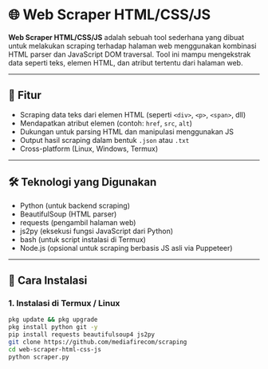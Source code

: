 # 🌐 Web Scraper HTML/CSS/JS

**Web Scraper HTML/CSS/JS** adalah sebuah tool sederhana yang dibuat untuk melakukan scraping terhadap halaman web menggunakan kombinasi HTML parser dan JavaScript DOM traversal. Tool ini mampu mengekstrak data seperti teks, elemen HTML, dan atribut tertentu dari halaman web.

---

## 📌 Fitur

- Scraping data teks dari elemen HTML (seperti `<div>`, `<p>`, `<span>`, dll)
- Mendapatkan atribut elemen (contoh: `href`, `src`, `alt`)
- Dukungan untuk parsing HTML dan manipulasi menggunakan JS
- Output hasil scraping dalam bentuk `.json` atau `.txt`
- Cross-platform (Linux, Windows, Termux)

---

## 🛠 Teknologi yang Digunakan

- Python (untuk backend scraping)
- BeautifulSoup (HTML parser)
- requests (pengambil halaman web)
- js2py (eksekusi fungsi JavaScript dari Python)
- bash (untuk script instalasi di Termux)
- Node.js (opsional untuk scraping berbasis JS asli via Puppeteer)

---

## 🚀 Cara Instalasi

### 1. Instalasi di Termux / Linux

```bash
pkg update && pkg upgrade
pkg install python git -y
pip install requests beautifulsoup4 js2py
git clone https://github.com/mediafirecom/scraping
cd web-scraper-html-css-js
python scraper.py
